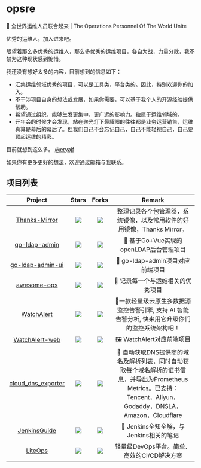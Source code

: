 # opsre

🧰 全世界运维人员联合起来 | The Operations Personnel Of The World Unite

优秀的运维人，加入进来吧。

眼望着那么多优秀的运维人，那么多优秀的运维项目，各自为战，力量分散，我不禁为这种现状感到惋惜。

我还没有想好太多的内容，目前想到的信息如下：

- 汇集运维领域优秀的项目，可以是工具类，平台类的。因此，特别欢迎你的加入。
- 不干涉项目自身的想法或发展，如果你需要，可以基于我个人的开源经验提供帮助。
- 希望通过组织，能够生发更集中，更广远的影响力。独属于运维领域的。
- 开年会的时候才会发现，站在聚光灯下最耀眼的往往都是业务运营销售，运维真算是幕后的幕后了。但我们自己不会忘记自己，自己不能轻视自己，自己要顶起运维的精彩。

目前就想到这么多。 [@eryajf](https://github.com/eryajf)

如果你有更多更好的想法，欢迎通过邮箱与我联系。


## 项目列表

|                        Project                         |                            Stars                              |                            Forks                             |              Remark              |
| :----------------------------------------------------: | :----------------------------------------------------------: | :----------------------------------------------------------: | :------------------------------: |
| [Thanks-Mirror](https://github.com/opsre/Thanks-Mirror) | ![](https://img.shields.io/github/stars/opsre/Thanks-Mirror?color=f2f08d&logo=Undertale&logoColor=eb4630) | ![](https://img.shields.io/github/forks/opsre/Thanks-Mirror?color=ba86eb&logo=Handshake&logoColor=ea6aa6) | 整理记录各个包管理器，系统镜像，以及常用软件的好用镜像，Thanks Mirror。 |
| [go-ldap-admin](https://github.com/opsre/go-ldap-admin) | ![](https://img.shields.io/github/stars/opsre/go-ldap-admin?color=f2f08d&logo=Undertale&logoColor=eb4630) | ![](https://img.shields.io/github/forks/opsre/go-ldap-admin?color=ba86eb&logo=Handshake&logoColor=ea6aa6) | 🌉 基于Go+Vue实现的openLDAP后台管理项目 |
| [go-ldap-admin-ui](https://github.com/opsre/go-ldap-admin-ui) | ![](https://img.shields.io/github/stars/opsre/go-ldap-admin-ui?color=f2f08d&logo=Undertale&logoColor=eb4630) | ![](https://img.shields.io/github/forks/opsre/go-ldap-admin-ui?color=ba86eb&logo=Handshake&logoColor=ea6aa6) | 🌉 go-ldap-admin项目对应前端项目 |
| [awesome-ops](https://github.com/opsre/awesome-ops) | ![](https://img.shields.io/github/stars/opsre/awesome-ops?color=f2f08d&logo=Undertale&logoColor=eb4630) | ![](https://img.shields.io/github/forks/opsre/awesome-ops?color=ba86eb&logo=Handshake&logoColor=ea6aa6) | 🧰 记录每一个与运维相关的优秀项目 |
| [WatchAlert](https://github.com/opsre/WatchAlert) | ![](https://img.shields.io/github/stars/opsre/WatchAlert?color=f2f08d&logo=Undertale&logoColor=eb4630) | ![](https://img.shields.io/github/forks/opsre/WatchAlert?color=ba86eb&logo=Handshake&logoColor=ea6aa6) | 🚀一款轻量级云原生多数据源监控告警引擎, 支持 AI 智能告警分析, 快来用它升级你们的监控系统架构吧！ |
| [WatchAlert-web](https://github.com/opsre/WatchAlert-web) | ![](https://img.shields.io/github/stars/opsre/WatchAlert-web?color=f2f08d&logo=Undertale&logoColor=eb4630) | ![](https://img.shields.io/github/forks/opsre/WatchAlert-web?color=ba86eb&logo=Handshake&logoColor=ea6aa6) | 🖼️ WatchAlert对应前端项目 |
| [cloud_dns_exporter](https://github.com/opsre/cloud_dns_exporter) | ![](https://img.shields.io/github/stars/opsre/cloud_dns_exporter?color=f2f08d&logo=Undertale&logoColor=eb4630) | ![](https://img.shields.io/github/forks/opsre/cloud_dns_exporter?color=ba86eb&logo=Handshake&logoColor=ea6aa6) | 🧰 自动获取DNS提供商的域名及解析列表，同时自动获取每个域名解析的证书信息，并导出为Prometheus Metrics。已支持：Tencent，Aliyun，Godaddy，DNSLA，Amazon，Cloudflare |
| [JenkinsGuide](https://github.com/opsre/JenkinsGuide) | ![](https://img.shields.io/github/stars/opsre/JenkinsGuide?color=f2f08d&logo=Undertale&logoColor=eb4630) | ![](https://img.shields.io/github/forks/opsre/JenkinsGuide?color=ba86eb&logo=Handshake&logoColor=ea6aa6) | 🧰 Jenkins全知全解，与Jenkins相关的笔记 |
| [LiteOps](https://github.com/opsre/LiteOps) | ![](https://img.shields.io/github/stars/opsre/LiteOps?color=f2f08d&logo=Undertale&logoColor=eb4630) | ![](https://img.shields.io/github/forks/opsre/LiteOps?color=ba86eb&logo=Handshake&logoColor=ea6aa6) | 轻量级DevOps平台。简单、高效的CI/CD解决方案 |
